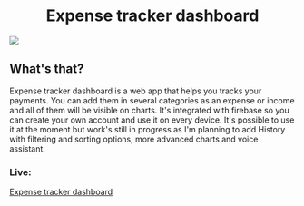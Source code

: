 <h1 align="center">Expense tracker dashboard</h1>
<img src="https://github.com/BartoszBednarczyk/portfolio/blob/master/src/api/images/ExpenseDashboard.png?raw=true" />

<h2>What's that?</h2>
<p>Expense tracker dashboard is a web app that helps you tracks your payments. You can add them in several categories as an expense or income and all of them will be visible on charts. It's integrated with firebase so you can create your own account and use it on every device. It's possible to use it at the moment but work's still in progress as I'm planning to add History with filtering and sorting options, more advanced charts and voice assistant.</p>

<h3>Live:</h3>
<a href="https://extradashboard.netlify.app">Expense tracker dashboard</a>